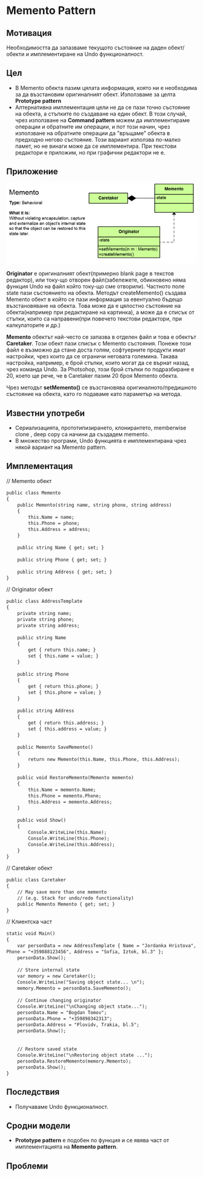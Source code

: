 # Memento Pattern


## Мотивация
Необходимостта да запазваме текущото състояние на даден обект/обекти и имплементиране на Undo функционалност.

## Цел
* В Memento обекта пазим цялата информация, която ни е необходима за да възстановим оригиналният обект. Използваме за целта **Prototype pattern**
* Алтернативна имплементация цели не да се пази точно състояние на обекта, а стъпките по създаване на един обект. В този случай, чрез използване на **Command pattern** можем да имплементираме операции и обратните им операции, и пот този начин, чрез използване на обратните операции да "връщаме" обекта в предходно негово състояние. Този вариант използва по-малко памет, но не винаги може да се имплементира. При текстови редактори е приложим, но при графични редактори не е.


## Приложение

![](memento.png)

**Originator** е оригиналният обект(примерно blank page в текстов редактор), или току-що отворен файл(забележете, обикновено няма функция Undo на файл който току-що сме отворили). Частното поле state пази състоянието на обекта. Методът createMemento() създава Мemento обект в който се пази информация за евентуално бъдещо възстановяване на обекта. Това може да е цялостно състояние на обекта(например при редактиране на картинка), а може да е списък от стъпки, които са направени(при повечето текстови редактори, при калкулаторите и др.)

**Memento** обектът най-често се запазва в отделен файл и това е обектът **Caretaker**. Този обект пази списък с Memento състояния. Понеже този файл е възможно да стане доста голям, софтуерните продукти имат настройки, чрез които да се ограничи неговата големина. Такава настройка, например, е брой стъпки, които могат да се върнат назад, чрез команда Undo. За Photsohop, този брой стъпки по подразбиране е 20, което ще рече, че в Caretaker пазим 20 броя Memento обекта.

Чрез методът **setМemento()** се възстановява оригиналното/предишното състояние на обекта, като го подаваме като параметър на метода.

## Известни употреби
* Сериализацията, прототипизирането, клонирантето, memberwise clone , deep copy са начини да създадем memento.
* В множество програми, Undo функцията е имплементирана чрез някой вариант на Memento pattern.


## Имплементация

// Мemento обект

    public class Memento
    {
        public Memento(string name, string phone, string address)
        {
            this.Name = name;
            this.Phone = phone;
            this.Address = address;
        }

        public string Name { get; set; }

        public string Phone { get; set; }

        public string Address { get; set; }
    }

// Originator обект

    public class AddressTemplate
    {
        private string name;
        private string phone;
        private string address;

        public string Name
        {
            get { return this.name; }
            set { this.name = value; }
        }

        public string Phone
        {
            get { return this.phone; }
            set { this.phone = value; }
        }

        public string Address
        {
            get { return this.address; }
            set { this.address = value; }
        }

        public Memento SaveMemento()
        {
            return new Memento(this.Name, this.Phone, this.Address);
        }

        public void RestoreMemento(Memento memento)
        {
            this.Name = memento.Name;
            this.Phone = memento.Phone;
            this.Address = memento.Address;
        }
     
        public void Show()
        {
            Console.WriteLine(this.Name);
            Console.WriteLine(this.Phone);
            Console.WriteLine(this.Address);
        }
    }

// Caretaker обект

    public class Caretaker
    {
        // May save more than one memento
        // (e.g. Stack for undo/redo functionality)
        public Memento Memento { get; set; }
    }

// Клиентска част

    static void Main()
    {
        var personData = new AddressTemplate { Name = "Jordanka Hristova", Phone = "+359888123456", Address = "Sofia, Iztok, bl.3" };
        personData.Show();

        // Store internal state
        var memory = new Caretaker();
        Console.WriteLine("Saving object state... \n");
        memory.Memento = personData.SaveMemento();

        // Continue changing originator
        Console.WriteLine("\nChanging object state...");
        personData.Name = "Bogdan Tomov";
        personData.Phone = "+359898342313";
        personData.Address = "Plovidv, Trakia, bl.5";
        personData.Show();


        // Restore saved state
        Console.WriteLine("\nRestoring object state ...");
        personData.RestoreMemento(memory.Memento);
        personData.Show();
    }



## Последствия
* Получаваме Undo функционалност.


## Сродни модели
* **Prototype pattern** е подобен по функция и се явява част от имплементацията на **Memento pattern**.

## Проблеми





